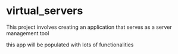 # virtual_servers
This project involves creating an application that serves as a server management tool

this app will be populated with lots of functionalities
